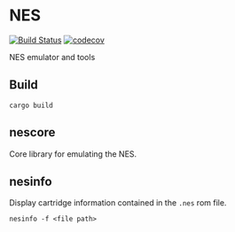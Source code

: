 # NES

[![Build Status](https://github.com/nnarain/nes/workflows/Build/badge.svg)](https://github.com/nnarain/nes/actions)
[![codecov](https://codecov.io/gh/nnarain/nes/branch/master/graph/badge.svg)](https://codecov.io/gh/nnarain/nes)

NES emulator and tools

Build
-----

```
cargo build
```

nescore
-------

Core library for emulating the NES.

nesinfo
-------

Display cartridge information contained in the `.nes` rom file.

```
nesinfo -f <file path>
```

